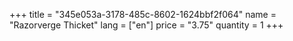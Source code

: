 +++
title = "345e053a-3178-485c-8602-1624bbf2f064"
name = "Razorverge Thicket"
lang = ["en"]
price = "3.75"
quantity = 1
+++
